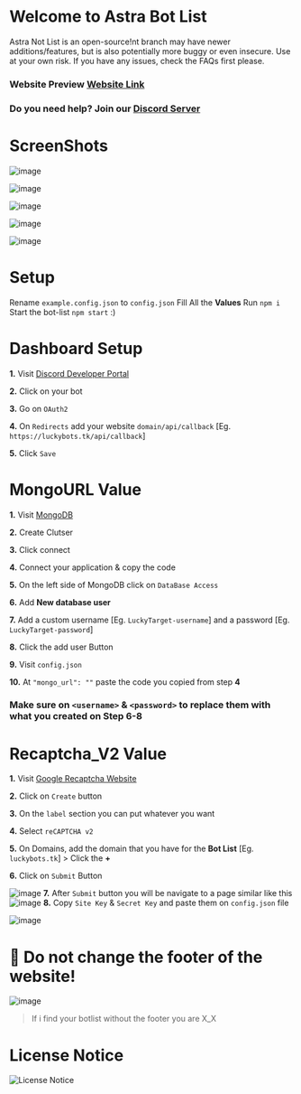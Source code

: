 # Welcome to Astra Bot List

Astra Not List is an open-source!nt branch may have newer additions/features, but is also potentially more buggy or even insecure. Use at your own risk. If you have any issues, check the FAQs first please.

### Website Preview [Website Link](https://luckybots.tk/)
### Do you need help? Join our [Discord Server](https://discord.gg/sQQFSnQhdt)

# ScreenShots
![image](https://user-images.githubusercontent.com/39243722/119623542-f428c980-be10-11eb-90e1-79025102b715.png)

![image](https://user-images.githubusercontent.com/39243722/119623605-04d93f80-be11-11eb-92f6-1c094c4096e6.png)

![image](https://user-images.githubusercontent.com/39243722/119623644-0efb3e00-be11-11eb-8165-8ba55c33f546.png)

![image](https://user-images.githubusercontent.com/39243722/119623679-191d3c80-be11-11eb-9191-5f8bbd8d7bbc.png)

![image](https://user-images.githubusercontent.com/39243722/119623756-29cdb280-be11-11eb-8bd0-d5e56a588c68.png)


# Setup
Rename `example.config.json` to `config.json`
Fill All the **Values**
Run `npm i`
Start the bot-list `npm start` :)

# Dashboard Setup
**1.** Visit [Discord Developer Portal](https://discord.com/developers/applications)

**2.** Click on your bot

**3.** Go on `OAuth2`

**4.** On `Redirects` add your website `domain/api/callback` [Eg. `https://luckybots.tk/api/callback`]

**5.** Click `Save`

# MongoURL Value
**1.** Visit [MongoDB](https://www.mongodb.com/)

**2.** Create Clutser

**3.** Click connect

**4.** Connect your application & copy the code

**5.** On the left side of MongoDB click on `DataBase Access`

**6.** Add **New database user**

**7.** Add a custom username [Eg. `LuckyTarget-username`] and a password [Eg. `LuckyTarget-password`]

**8.** Click the add user Button

**9.** Visit `config.json`

**10.** At `"mongo_url": ""` paste the code you copied from step **4**

### **Make sure on `<username>` & `<password>` to replace them with what you created on Step 6-8**

# Recaptcha_V2 Value
**1.** Visit [Google Recaptcha Website](https://www.google.com/recaptcha/admin/)

**2.** Click on `Create` button

**3.** On the `label` section you can put whatever you want

**4.** Select `reCAPTCHA v2`

**5.** On Domains, add the domain that you have for the **Bot List** [Eg. `luckybots.tk`] > Click the **+**

**6.** Click on `Submit` Button

![image](https://user-images.githubusercontent.com/39243722/118609705-ac2bf600-b7c3-11eb-9378-6770576dad25.png)
**7.** After `Submit` button you will be navigate to a page similar like this
![image](https://user-images.githubusercontent.com/39243722/118610249-3c6a3b00-b7c4-11eb-8eb6-15733fdeb656.png)
**8.** Copy `Site Key` & `Secret Key` and paste them on `config.json` file

![image](https://user-images.githubusercontent.com/39243722/118610668-aedb1b00-b7c4-11eb-9eb7-a3fe931afb89.png)



# 📝 Do not change the footer of the website!
![image](https://user-images.githubusercontent.com/39243722/118507353-d4214800-b736-11eb-8511-19cebb50e0ff.png)
> If i find your botlist without the footer you are X_X

# License Notice
![License Notice](https://i.ibb.co/Q8vQDTs/image.png)
